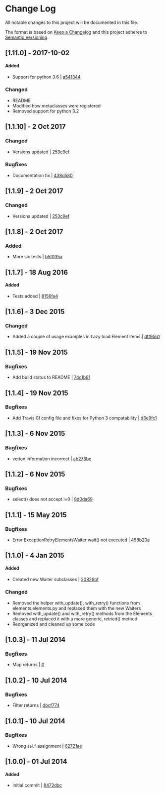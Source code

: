 # Change Log
All notable changes to this project will be documented in this file.

The format is based on [Keep a Changelog](http://keepachangelog.com/) and this project adheres to [Semantic Versioning](http://semver.org/).

## [1.11.0] - 2017-10-02
#### Added
- Support for python 3.6 | [a541344](https://github.com/actmd/elementium/commit/a541344da164f2f647fe78701b19bc4c949a9a98)

### Changed
- README
- Modified how metaclasses were registered
- Removed support for python 3.2


## [1.1.10] - 2 Oct 2017
### Changed
- Versions updated | [253c9ef](https://github.com/actmd/elementium/commit/253c9efadda370a7132eeff94e6b26ba6ff76e75)

### Bugfixes
- Documentation fix | [438d580](https://github.com/actmd/elementium/commit/438d580dd9395b75c8d5a37251b4857718faa2dc)


## [1.1.9] - 2 Oct 2017
### Changed
- Versions updated | [253c9ef](https://github.com/actmd/elementium/commit/253c9efadda370a7132eeff94e6b26ba6ff76e75)


## [1.1.8] - 2 Oct 2017
### Added
- More six tests | [b5f035a](https://github.com/actmd/elementium/commit/b5f035a95d42e9456909524ea342f056f1229b5b)


## [1.1.7] - 18 Aug 2016
#### Added
- Tests added | [8156fa4](https://github.com/actmd/elementium/commit/8156fa4bdbd8104792a3d6c5258ad0640f70f36e)


## [1.1.6] - 3 Dec 2015
### Changed
- Added a couple of usage examples in Lazy load Element items | [dff9561](https://github.com/actmd/elementium/commit/dff95615ab772e62eb3338a026c607defa43d865)


## [1.1.5] - 19 Nov 2015
### Bugfixes
- Add build status to README | [74c1b91](https://github.com/actmd/elementium/commit/74c1b91f5a12b238a6b429608fac69d5e5183460)


## [1.1.4] - 19 Nov 2015
### Bugfixes
- Add Travis CI config file and fixes for Python 3 compatability | [d3e9fc1](https://github.com/actmd/elementium/commit/d3e9fc1ac2422e39e45b0d3ee8bbd3bde3017629)


## [1.1.3] - 6 Nov 2015
### Bugfixes
- verion information incorrect | [ab273be](https://github.com/actmd/elementium/commit/ab273bed25ba83e966c2068a4cc6f70f2035bad6)


## [1.1.2] - 6 Nov 2015
### Bugfixes
- select() does not accept i=0 | [8d0da69](https://github.com/actmd/elementium/commit/8d0da69b279c9626118767b20c1c86b76183e76f)


## [1.1.1] - 15 May 2015
### Bugfixes
- Error ExceptionRetryElementsWaiter wait() not executed | [458b20a](https://github.com/actmd/elementium/commit/458b20a3782438014e1d853d991b3fe6e652fcbc)


## [1.1.0] - 4 Jan 2015
#### Added
- Created new Waiter subclasses | [30826bf](https://github.com/actmd/elementium/commit/30826bf8b39bd0f754b8d6e28507701ba0e12cdb)

### Changed
- Removed the helper with_update(), with_retry() functions from elements.elements.py and replaced them with the new Waiters
- Removed with_update() and with_retry() methods from the Elements classes and replaced it with a more generic, retried() method
- Reorganized and cleaned up some code


## [1.0.3] - 11 Jul 2014
### Bugfixes
- Map returns | [#](https://github.com/actmd/elementium/commit/8cbfaf955aee7c8b7abc2e0e02d7ba6d7d70bff7)


## [1.0.2] - 10 Jul 2014
### Bugfixes
- Filter returns | [dbcf774](https://github.com/actmd/elementium/commit/dbcf774e6a6605f6483f75a289b4965ca3aa9362)


## [1.0.1] - 10 Jul 2014
### Bugfixes
- Wrong `self` assignment | [62721ae](https://github.com/actmd/elementium/commit/62721ae806802e45fd2fb8d8190c908a4b37072d)


## [1.0.0] - 01 Jul 2014
#### Added
- Initial commit | [8472dbc](https://github.com/actmd/elementium/commit/8472dbc0614b0baa93a843802f0837cc232b1989)
